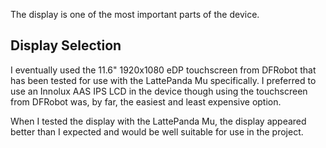 The display is one of the most important parts of the device. 

## Display Selection
I eventually used the 11.6" 1920x1080 eDP touchscreen from DFRobot that has been tested for use with the LattePanda Mu specifically. I preferred to use an Innolux AAS IPS LCD in the device though using the touchscreen from DFRobot was, by far, the easiest and least expensive option. 

When I tested the display with the LattePanda Mu, the display appeared better than I expected and would be well suitable for use in the project.

